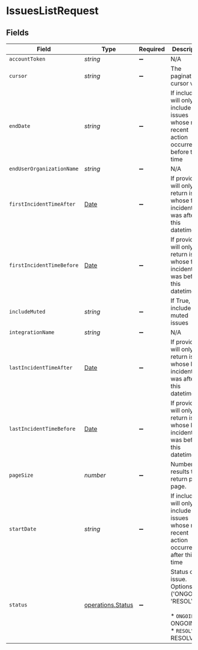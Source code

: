 # IssuesListRequest


## Fields

| Field                                                                                                | Type                                                                                                 | Required                                                                                             | Description                                                                                          |
| ---------------------------------------------------------------------------------------------------- | ---------------------------------------------------------------------------------------------------- | ---------------------------------------------------------------------------------------------------- | ---------------------------------------------------------------------------------------------------- |
| `accountToken`                                                                                       | *string*                                                                                             | :heavy_minus_sign:                                                                                   | N/A                                                                                                  |
| `cursor`                                                                                             | *string*                                                                                             | :heavy_minus_sign:                                                                                   | The pagination cursor value.                                                                         |
| `endDate`                                                                                            | *string*                                                                                             | :heavy_minus_sign:                                                                                   | If included, will only include issues whose most recent action occurred before this time             |
| `endUserOrganizationName`                                                                            | *string*                                                                                             | :heavy_minus_sign:                                                                                   | N/A                                                                                                  |
| `firstIncidentTimeAfter`                                                                             | [Date](https://developer.mozilla.org/en-US/docs/Web/JavaScript/Reference/Global_Objects/Date)        | :heavy_minus_sign:                                                                                   | If provided, will only return issues whose first incident time was after this datetime.              |
| `firstIncidentTimeBefore`                                                                            | [Date](https://developer.mozilla.org/en-US/docs/Web/JavaScript/Reference/Global_Objects/Date)        | :heavy_minus_sign:                                                                                   | If provided, will only return issues whose first incident time was before this datetime.             |
| `includeMuted`                                                                                       | *string*                                                                                             | :heavy_minus_sign:                                                                                   | If True, will include muted issues                                                                   |
| `integrationName`                                                                                    | *string*                                                                                             | :heavy_minus_sign:                                                                                   | N/A                                                                                                  |
| `lastIncidentTimeAfter`                                                                              | [Date](https://developer.mozilla.org/en-US/docs/Web/JavaScript/Reference/Global_Objects/Date)        | :heavy_minus_sign:                                                                                   | If provided, will only return issues whose last incident time was after this datetime.               |
| `lastIncidentTimeBefore`                                                                             | [Date](https://developer.mozilla.org/en-US/docs/Web/JavaScript/Reference/Global_Objects/Date)        | :heavy_minus_sign:                                                                                   | If provided, will only return issues whose last incident time was before this datetime.              |
| `pageSize`                                                                                           | *number*                                                                                             | :heavy_minus_sign:                                                                                   | Number of results to return per page.                                                                |
| `startDate`                                                                                          | *string*                                                                                             | :heavy_minus_sign:                                                                                   | If included, will only include issues whose most recent action occurred after this time              |
| `status`                                                                                             | [operations.Status](../../models/operations/status.md)                                               | :heavy_minus_sign:                                                                                   | Status of the issue. Options: ('ONGOING', 'RESOLVED')<br/><br/>* `ONGOING` - ONGOING<br/>* `RESOLVED` - RESOLVED |
